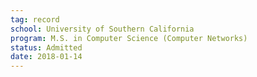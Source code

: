 ```yaml
---
tag: record
school: University of Southern California
program: M.S. in Computer Science (Computer Networks)
status: Admitted
date: 2018-01-14
---
```

